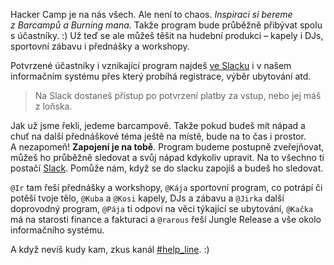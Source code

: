 Hacker Camp je na nás všech. Ale není to chaos. _Inspiraci si bereme z Barcampů a Burning mana._
Takže program bude průběžně přibývat spolu s účastníky. :) Už teď se ale můžeš těšit na hudební produkci – kapely
i DJs, sportovní zábavu i přednášky a workshopy.

Potvrzené účastníky i vznikající program najdeš [ve Slacku](https://hackercampworkspace.slack.com/)
i v našem informačním systému přes který probíhá registrace, výběr ubytování atd.

> Na Slack dostaneš přístup po potvrzení platby za vstup, nebo jej máš z loňska.

Jak už jsme řekli, jedeme barcampově. Takže pokud budeš mít nápad a chuť na další přednáškové téma ještě na místě,
bude na to čas i prostor. A nezapomeň! **Zapojení je na tobě**. Program budeme postupně zveřejňovat,
můžeš ho průběžně sledovat a svůj nápad kdykoliv upravit. Na to všechno ti postačí [Slack](https://hackercampworkspace.slack.com/).
Pomůže nám, když se do slacku zapojíš a budeš ho sledovat.

`@Ir` tam řeší přednášky a workshopy, `@Kája` sportovní program, co potrápí či potěší tvoje tělo,
`@Kuba` a `@Kosi` kapely, DJs a zábavu a `@Jirka` další doprovodný program, `@Pája` ti odpoví
na věci týkající se ubytování, `@Kačka` má na starosti finance a fakturaci a
`@rarous` řeší Jungle Release a vše okolo informačního systému.

A když nevíš kudy kam, zkus kanál [#help\_line](https://hackercampworkspace.slack.com/archives/C026CD74YJ2). :)
